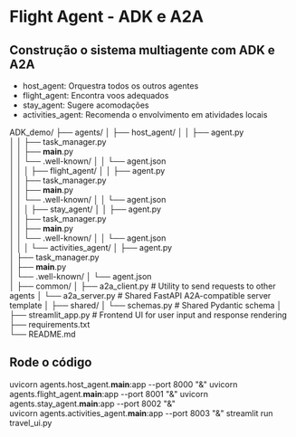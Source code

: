 # Flight Agent - ADK e A2A


## Construção o sistema multiagente com ADK e A2A
- host_agent: Orquestra todos os outros agentes
- flight_agent: Encontra voos adequados
- stay_agent: Sugere acomodações
- activities_agent: Recomenda o envolvimento em atividades locais

ADK_demo/
├── agents/
│   ├── host_agent/
│   │   ├── agent.py              
│   │   ├── task_manager.py      
│   │   ├── __main__.py         
│   │   └── .well-known/
│   │       └── agent.json   
│   │
│   ├── flight_agent/
│   │   ├── agent.py        
│   │   ├── task_manager.py    
│   │   ├── __main__.py         
│   │   └── .well-known/
│   │       └── agent.json        
│   │
│   ├── stay_agent/
│   │   ├── agent.py              
│   │   ├── task_manager.py       
│   │   ├── __main__.py           
│   │   └── .well-known/
│   │       └── agent.json     
│   │
│   └── activities_agent/
│       ├── agent.py              
│       ├── task_manager.py       
│       ├── __main__.py           
│       └── .well-known/
│           └── agent.json       
│
├── common/
│   ├── a2a_client.py             # Utility to send requests to other agents
│   └── a2a_server.py             # Shared FastAPI A2A-compatible server template
│
├── shared/
│   └── schemas.py                # Shared Pydantic schema
│
├── streamlit_app.py             # Frontend UI for user input and response rendering
├── requirements.txt           
└── README.md           


## Rode o código
uvicorn agents.host_agent.__main__:app --port 8000 "&"
uvicorn agents.flight_agent.__main__:app --port 8001 "&"
uvicorn agents.stay_agent.__main__:app --port 8002 "&"     
uvicorn agents.activities_agent.__main__:app --port 8003 "&"
streamlit run travel_ui.py